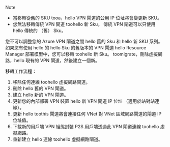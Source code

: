 > [!NOTE]
> * 當移轉從舊的 SKU tooa，hello VPN 閘道的公用 IP 位址將會變更新 SKU。
> * 您無法移轉傳統 VPN 閘道 toohello 新 Sku。 傳統 VPN 閘道可以只使用 hello 傳統的 （舊） Sku。
> 

您不可以調整您的 Azure VPN 閘道之間 hello 舊的 Sku 和 hello 新 SKU 系列。 如果您有使用 hello 的 hello Sku 的舊版本的 VPN 閘道 hello Resource Manager 部署模型中，您可以移轉 toohello 新 Sku。 toomigrate，刪除虛擬網路，hello 現有的 VPN 閘道，然後建立一個新。

移轉工作流程：

1. 移除任何連線 toohello 虛擬網路閘道。
2. 刪除 hello 舊的 VPN 閘道。
3. 建立 hello 新的 VPN 閘道。
4. 更新您的內部部署 VPN 裝置 hello 新 VPN 閘道 IP 位址 （適用於站對站連線）。
5. 更新 hello toothis 閘道將會連接任何 VNet 對 VNet 區域網路閘道的閘道 IP 位址值。
6. 下載新的用戶端 VPN 組態封裝 P2S 用戶端透過此 VPN 閘道連線 toohello 虛擬網路。
7. 重新建立 hello 連線 toohello 虛擬網路閘道。
